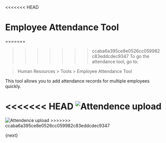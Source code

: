 <<<<<<< HEAD
# Employee Attendance Tool

=======
>>>>>>> ccaba6a395ce8e0526cc059982c83eddcdec9347
To go the attendance tool, go to:

> Human Resources > Tools > Employee Attendance Tool

This tool allows you to add attendance records for multiple employees quickly.

<<<<<<< HEAD
<img class="screenshot" alt="Attendence upload" src="/docs/assets/img/human-resources/employee-attendance-tool.png">
=======
<img class="screenshot" alt="Attendence upload" src="{{docs_base_url}}/assets/img/human-resources/employee-attendance-tool.png">
>>>>>>> ccaba6a395ce8e0526cc059982c83eddcdec9347

{next}